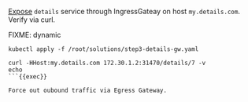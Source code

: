 
[Expose](https://istio.io/latest/docs/tasks/traffic-management/ingress/ingress-control/) `details` service through IngressGateay on host `my.details.com`. Verify via curl.

FIXME: dynamic
```plan
kubectl apply -f /root/solutions/step3-details-gw.yaml

curl -HHost:my.details.com 172.30.1.2:31470/details/7 -v
echo
```{{exec}}

Force out oubound traffic via Egress Gateway.